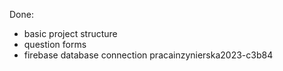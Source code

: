 Done: 
  - basic project structure
  - question forms
  - firebase database connection pracainzynierska2023-c3b84 
